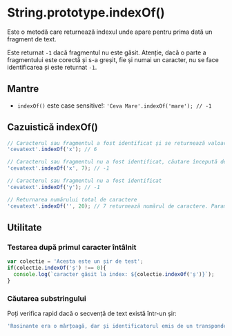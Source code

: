 # String.prototype.indexOf()

Este o metodă care returnează indexul unde apare pentru prima dată un fragment de text.

Este returnat `-1` dacă fragmentul nu este găsit. Atenție, dacă o parte a fragmentului este corectă și s-a greșit, fie și numai un caracter, nu se face identificarea și este returnat `-1`.

## Mantre

-   `indexOf()` este case sensitive!: `'Ceva Mare'.indexOf('mare'); // -1`

## Cazuistică indexOf()

```javascript
// Caracterul sau fragmentul a fost identificat și se returnează valoarea de index al primei apariții în string
'cevatext'.indexOf('x'); // 6

// Caracterul sau fragmentul nu a fost identificat, căutare începută de la indexul specificat
'cevatext'.indexOf('x', 7); // -1

// Caracterul sau fragmentul nu a fost identificat
'cevatext'.indexOf('y'); // -1

// Returnarea numărului total de caractere
'cevatext'.indexOf('', 20); // 7 returnează numărul de caractere. Parametrul trebuie să fie cu mult peste lungimea șirului
```

## Utilitate

### Testarea după primul caracter întâlnit

```javascript
var colectie = 'Acesta este un șir de test';
if(colectie.indexOf('ș') !== 0){
  console.log(`caracter găsit la index: ${colectie.indexOf('ș')}`);
}
```

### Căutarea substringului

Poți verifica rapid dacă o secvență de text există într-un șir:

```javascript
'Rosinante era o mârțoagă, dar și identificatorul emis de un transponder'.indexOf('era o ') !== -1; // true
```
